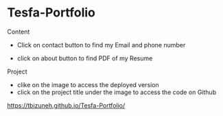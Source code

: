 # Tesfa-Portfolio
Content
- Click on contact button to find my Email and phone number

- click on about button to find PDF of my Resume

Project

- clike on the image to access the deployed version
- click on the project title under the image to access the code on Github

https://tbizuneh.github.io/Tesfa-Portfolio/



